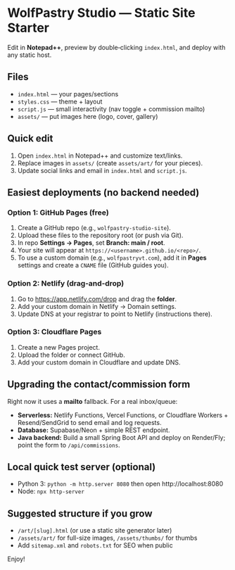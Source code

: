 # WolfPastry Studio — Static Site Starter

Edit in **Notepad++**, preview by double‑clicking `index.html`, and deploy with any static host.

## Files
- `index.html` — your pages/sections
- `styles.css` — theme + layout
- `script.js` — small interactivity (nav toggle + commission mailto)
- `assets/` — put images here (logo, cover, gallery)

## Quick edit
1. Open `index.html` in Notepad++ and customize text/links.
2. Replace images in `assets/` (create `assets/art/` for your pieces).
3. Update social links and email in `index.html` and `script.js`.

## Easiest deployments (no backend needed)
### Option 1: GitHub Pages (free)
1. Create a GitHub repo (e.g., `wolfpastry-studio-site`).
2. Upload these files to the repository root (or push via Git).
3. In repo **Settings → Pages**, set **Branch: main / root**.
4. Your site will appear at `https://<username>.github.io/<repo>/`.
5. To use a custom domain (e.g., `wolfpastryvt.com`), add it in **Pages** settings and create a `CNAME` file (GitHub guides you).

### Option 2: Netlify (drag‑and‑drop)
1. Go to https://app.netlify.com/drop and drag the **folder**.
2. Add your custom domain in Netlify → Domain settings.
3. Update DNS at your registrar to point to Netlify (instructions there).

### Option 3: Cloudflare Pages
1. Create a new Pages project.
2. Upload the folder or connect GitHub.
3. Add your custom domain in Cloudflare and update DNS.

## Upgrading the contact/commission form
Right now it uses a **mailto** fallback. For a real inbox/queue:
- **Serverless:** Netlify Functions, Vercel Functions, or Cloudflare Workers + Resend/SendGrid to send email and log requests.
- **Database:** Supabase/Neon + simple REST endpoint.
- **Java backend:** Build a small Spring Boot API and deploy on Render/Fly; point the form to `/api/commissions`.

## Local quick test server (optional)
- Python 3: `python -m http.server 8080` then open http://localhost:8080
- Node: `npx http-server`

## Suggested structure if you grow
- `/art/[slug].html` (or use a static site generator later)
- `/assets/art/` for full-size images, `/assets/thumbs/` for thumbs
- Add `sitemap.xml` and `robots.txt` for SEO when public

Enjoy!
